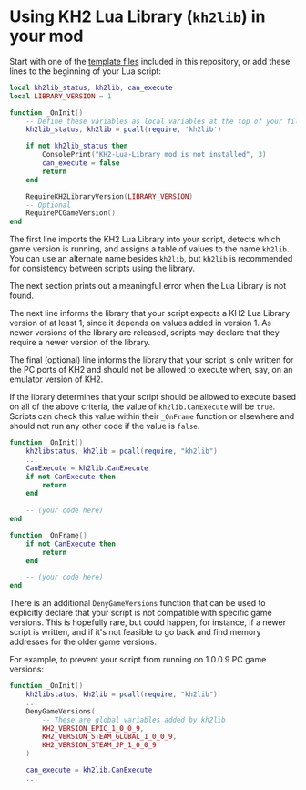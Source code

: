 # Using KH2 Lua Library (`kh2lib`) in your mod

Start with one of the [template files][templates] included in this repository,
or add these lines to the beginning of your Lua script:

```lua
local kh2lib_status, kh2lib, can_execute
local LIBRARY_VERSION = 1

function _OnInit()
    -- Define these variables as local variables at the top of your file
    kh2lib_status, kh2lib = pcall(require, 'kh2lib')

    if not kh2lib_status then
        ConsolePrint("KH2-Lua-Library mod is not installed", 3)
        can_execute = false
        return
    end

    RequireKH2LibraryVersion(LIBRARY_VERSION)
    -- Optional
    RequirePCGameVersion()
end
```

The first line imports the KH2 Lua Library into your script, detects which game version is running,
and assigns a table of values to the name `kh2lib`. You can use an alternate name besides `kh2lib`,
but `kh2lib` is recommended for consistency between scripts using the library.

The next section prints out a meaningful error when the Lua Library is not found.

The next line informs the library that your script expects a KH2 Lua Library version of at least 1,
since it depends on values added in version 1. As newer versions of the library are released,
scripts may declare that they require a newer version of the library.

The final (optional) line informs the library that your script is only written for the PC ports
of KH2 and should not be allowed to execute when, say, on an emulator version of KH2.

If the library determines that your script should be allowed to execute based on all
of the above criteria, the value of `kh2lib.CanExecute` will be `true`. Scripts can check this
value within their `_OnFrame` function or elsewhere and should not run any other code
if the value is `false`.

```lua
function _OnInit()
    kh2libstatus, kh2lib = pcall(require, "kh2lib")
    ...
    CanExecute = kh2lib.CanExecute
    if not CanExecute then
        return
    end
    
    -- (your code here)
end

function _OnFrame()
    if not CanExecute then
        return
    end

    -- (your code here)
end
```

There is an additional `DenyGameVersions` function that can be used to explicitly declare
that your script is not compatible with specific game versions. This is hopefully rare,
but could happen, for instance, if a newer script is written, and if it's not feasible to go back
and find memory addresses for the older game versions.

For example, to prevent your script from running on 1.0.0.9 PC game versions:

```lua
function _OnInit()
    kh2libstatus, kh2lib = pcall(require, "kh2lib")
    ...
    DenyGameVersions(
        -- These are global variables added by kh2lib
        KH2_VERSION_EPIC_1_0_0_9,
        KH2_VERSION_STEAM_GLOBAL_1_0_0_9,
        KH2_VERSION_STEAM_JP_1_0_0_9
    )

    can_execute = kh2lib.CanExecute
    ...
```

<!-- Reference links -->
[templates]: /templates/
